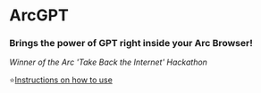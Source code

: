 # ArcGPT
### Brings the power of GPT right inside your Arc Browser!

_Winner of the Arc 'Take Back the Internet' Hackathon_

⭐[Instructions on how to use](https://arc.net/e/6F1EEC23-2164-4005-AA6F-CFBD6A106A8F)
